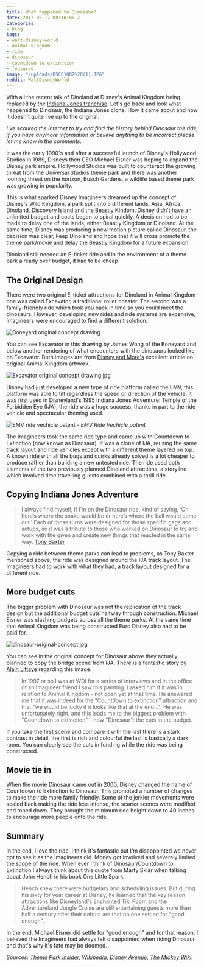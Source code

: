 ```yaml
---
title: What happened to Dinosaur?
date: 2017-08-17 08:16:00 Z
categories:
- blog
tags:
- walt-disney-world
- animal-kingdom
- ride
- dinosaur
- countdown-to-extinction
- featured
image: "/uploads/DSC01082%20(1).JPG"
reddit: WaltDisneyWorld
---
```


With all the recent talk of Dinoland at Disney's Animal Kingdom being replaced by the [Indiana Jones franchise](https://orlandoinformer.com/blog/indiana-jones-land-animal-kingdom). Let's go back and look what happened to Dinosaur, the Indiana Jones clone. How it came about and how it doesn't quite live up to the original.

*I've scoured the internet to try and find the history behind Dinosaur the ride, if you have anymore information or believe anything to be incorrect please let me know in the comments.*

It was the early 1990's and after a successful launch of Disney's Hollywood Studios in 1989, Disneys then CEO Michael Eisner was hoping to expand the Disney park empire. Hollywood Studios was built to counteract the growing threat from the Universal Studios theme park and there was another looming threat on the horizon, Busch Gardens, a wildlife based theme park was growing in popularity.

This is what sparked Disney Imagineers dreamed up the concept of Disney's Wild Kingdom, a park split into 5 different lands, Asia, Africa, Dinoland, Discovery Island and the Beastly Kindom. Disney didn't have an unlimited budget and costs began to spiral quickly. A decision had to be made to delay one of the lands, either Beastly Kingdom or Dinoland. At the same time, Disney was producing a new motion picture called Dinosaur, the decision was clear, keep Dinoland and hope that it will cross promote the theme park/movie and delay the Beastly Kingdom for a future expansion.

Dinoland still needed an E-ticket ride and in the environment of a theme park already over budget, it had to be cheap.

## The Original Design

There were two original E-ticket attractions for Dinoland in Animal Kingdom one was called Excavator, a traditional roller coaster. The second was a family-friendly ride which took you back in time so you could meet the dinosaurs. However, developing new rides and ride systems are expensive, Imagineers were encouraged to find a different solution.

![Boneyard original concept drawing](/uploads/ak%20dinos%207.jpg)

You can see Excavator in this drawing by James Wong of the Boneyard and below another rendering of what encounters with the dinosaurs looked like on Excavator. Both images are from [Disney and More's](http://disneyandmoreartwork.blogspot.co.uk/2009/07/disneys-animal-kingdom-original-artwork.html) excellent article on original Animal Kingdom artwork.

![Excavator original concept drawing.jpg](/uploads/excavtormetalconcept.jpg)

Disney had just developed a new type of ride platform called the EMV, this platform was able to tilt regardless the speed or direction of the vehicle. It was first used in Disneyland's 1995 Indiana Jones Adventure: Temple of the Forbidden Eye (IJA), the ride was a huge success, thanks in part to the ride vehicle and spectacular theming used.

![EMV ride vechicle patent](/uploads/Screen%20Shot%202017-08-18%20at%2007.50.52.png)
*- EMV Ride Vechicle patent*

The Imagineers took the same ride type and came up with Countdown to Extinction (now known as Dinosaur). It was a clone of IJA, reusing the same track layout and ride vehicles except with a different theme layered on top. A known ride with all the bugs and quirks already solved is a lot cheaper to produce rather than building a new untested ride. The ride used both elements of the two previously planned Dinoland attractions, a storyline which involved time travelling guests combined with a thrill ride.

## Copying Indiana Jones Adventure

>I always find myself, if I’m on the Dinosaur ride, kind of saying, ‘Oh here’s where the snake would be or here’s where the ball would come out.’ Each of those turns were designed for those specific gags and setups, so it was a tribute to those who worked on Dinosaur to try and work with the given and create new things that reacted in the same way.
> [Tony Baxter](http://blog.silive.com/goofy_about_disney/2012/04/the_tony_baxter_interview_part_4_does_the_long-time_disney_imagineer_have_a_favorite_among_his_many.html)

Copying a ride between theme parks can lead to problems, as Tony Baxter mentioned above, the ride was designed around the IJA track layout. The Imagineers had to work with what they had, a track layout designed for a different ride.

## More budget cuts

The bigger problem with Dinosaur was not the replication of the track design but the additional budget cuts halfway through construction. Michael Eisner was slashing budgets across all the theme parks. At the same time that Animal Kingdom was being constructed Euro Disney also had to be paid for.

![dinosaur-original-concept.jpg](/uploads/dinosaur-original-concept.jpg)

You can see in the original concept for Dinosaur above they actually planned to copy the bridge scene from IJA. There is a fantastic story by [Alain Littaye](http://disneyandmoreartwork.blogspot.co.uk/2009/07/disneys-animal-kingdom-original-artwork.html) regarding this image.

>In 1997 or so I was at WDI for a series of interviews and in the office of an Imagineer friend I saw this painting. I asked him if it was in relation to Animal Kingdom - not open yet at that time. He answered me that it was indeed for the "Countdown to extinction" attraction and that "we would be lucky if it looks like that at the end...". He was unfortunately right, and this leads me to the biggest problem with "Countdown to extinction" - now "Dinosaur": the cuts in the budget.

If you take the first scene and compare it with the last there is a stark contrast in detail, the first is rich and colourful the last is basically a dark room. You can clearly see the cuts in funding while the ride was being constructed.

## Movie tie in

When the movie Dinosaur came out in 2000, Disney changed the name of Countdown to Extinction to Dinosaur. This promoted a number of changes to make the ride more family friendly. Some of the jerkier movements were scaled back making the ride less intense, the scarier scenes were modified and toned down. They brought the minimum ride height down to 40 inches to encourage more people onto the ride.

## Summary

In the end, I love the ride, I think it's fantastic but I'm disappointed we never got to see it as the Imagineers did. Money got involved and severely limited the scope of the ride. When ever I think of Dinosaur/Countdown to Extinction I always think about this quote from Marty Sklar when talking about John Hench in his book One Little Spark:

> Hench knew there were budgetary and scheduling issues. But during his sixty for year career at Disney, he learned that the key reason attractions like Disneyland's Enchanted Tiki Room and the Adventureland Jungle Cruise are still entertaining guests more than half a century after their debuts are that no one settled for "good enough".

In the end, Michael Eisner did settle for "good enough" and for that reason, I believed the Imagineers had always felt disappointed when riding Dinosaur and that's why it's fate may be doomed.

*Sources:
<a href="http://www.themeparkinsider.com/flume/201308/3621/"
 rel="nofollow">Theme Park Insider</a>, <a href="https://en.wikipedia.org/wiki/Dinosaur_(Disney%27s_Animal_Kingdom)" rel="nofollow">Wikipedia</a>, <a href="http://www.disneyavenue.com/2015/06/making-of-animal-kingdoms-dinosaur.html" rel="nofollow">Disney Avenue</a>, <a href="http://themickeywiki.com/index.php?title=DINOSAUR" rel="nofollow">The Mickey Wiki</a>.*